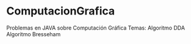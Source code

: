 # ComputacionGrafica
Problemas en JAVA sobre Computación Gráfica
Temas:
Algoritmo DDA
Algoritmo Bresseham
